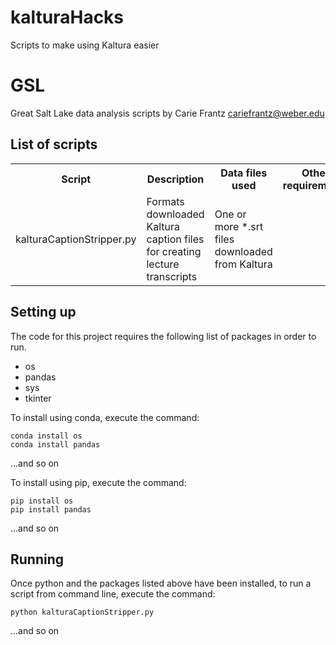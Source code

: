 # kalturaHacks
Scripts to make using Kaltura easier
# GSL
Great Salt Lake data analysis scripts
by Carie Frantz cariefrantz@weber.edu

## List of scripts
<table>
<tr><th>Script</th><th>Description</th><th>Data files used</th><th>Other requirements</th></tr>
<tr><td>kalturaCaptionStripper.py</td><td>Formats downloaded Kaltura caption files for creating lecture transcripts</td><td>One or more *.srt files downloaded from Kaltura</td><td></td></tr>
</table>

## Setting up
The code for this project requires the following list of packages in order to run.
<ul>
<li>os</li>
<li>pandas</li>
<li>sys</li>
<li>tkinter</li>
</ul>

To install using conda, execute the command:

	conda install os
	conda install pandas
	
...and so on

To install using pip, execute the command:

	pip install os
	pip install pandas
	
...and so on

## Running
Once python and the packages listed above have been installed, to run a script from command line, execute the command:

	python kalturaCaptionStripper.py
	
...and so on
